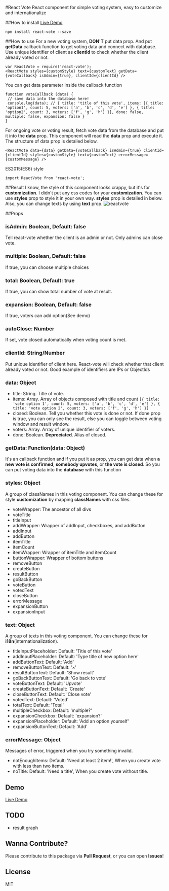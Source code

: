 #React Vote
React component for simple voting system, easy to customize and internationalize

##How to install
[Live Demo](https://www.zerocho.com/portfolio/ReactVote)
```
npm install react-vote --save
```

##How to use
For a new voting system, **DON'T** put data prop. And put **getData** callback function to get voting data and connect with database. Use unique identifier of client as **clientId** to check whether the client already voted or not.
```
var ReactVote = require('react-vote');
<ReactVote styles={customStyle} text={customText} getData={voteCallback} isAdmin={true}, clientId={clientId} />
```

You can get data parameter inside the callback function
```
function voteCallback (data) {
 // save data into the database here!
 console.log(data); // { title: 'title of this vote', items: [{ title: 'option1', count: 5, voters: ['a', 'b', 'c', 'd', 'e'] }, { title: 'option2', count: 3, voters: ['f', 'g', 'h'] }], done: false, multiple: false, expansion: false }
}
```

For ongoing vote or voting result, fetch vote data from the database and put it into the **data** prop. This component will read the **data** prop and execute it. The structure of data prop is detailed below.
```
<ReactVote data={data} getData={voteCallback} isAdmin={true} clientId={clientId} styles={customStyle} text={customText} errorMessage={customMessage} />
```

ES2015(ES6) style
```
import ReactVote from 'react-vote';
```

##Result
I know, the style of this component looks crappy, but it's for **customization**. I didn't put any css codes for your **customization**. You can use **styles** prop to style it in your own way. **styles** prop is detailed in below. Also, you can change texts by using **text** prop. 
![reactvote](https://cloud.githubusercontent.com/assets/10962668/19619889/d797c13e-98ab-11e6-8836-30afd0e34186.png)

##Props

### isAdmin: Boolean, Default: false
Tell react-vote whether the client is an admin or not. Only admins can close vote.

### multiple: Boolean, Default: false
If true, you can choose multiple choices

### total: Boolean, Default: true
If true, you can show total number of vote at result.

### expansion: Boolean, Default: false
If true, voters can add option(See demo)

### autoClose: Number
If set, vote closed automatically when voting count is met.

### clientId: String/Number
Put unique identifier of client here. React-vote will check whether that client already voted or not. Good example of identifiers are IPs or ObjectIds

### data: Object
- title: String. Title of vote.
- items: Array. Array of objects composed with title and count `[{ title: 'vote option 1', count: 5, voters: ['a', 'b', 'c', 'd', 'e'] }, { title: 'vote option 2', count: 3, voters: ['f', 'g', 'h'] }]`
- closed: Boolean. Tell you whether this vote is done or not. If done prop is true, you can only see the result, else you can toggle between voting window and result window.
- voters: Array. Array of unique identifier of voters.
- done: Boolean. **Depreciated**. Alias of closed.

### getData: Function(data: Object)
It's an callback function and if you put it as prop, you can get data when **a new vote is confirmed**, **somebody upvotes**, or **the vote is closed**. So you can put voting data into the **database** with this function

### styles: Object
A group of classNames in this voting component. You can change these for style **customization** by mapping **classNames** with css files.

- voteWrapper: The ancestor of all divs
- voteTitle
- titleInput
- addWrapper: Wrapper of addInput, checkboxes, and addButton
- addInput
- addButton
- itemTitle
- itemCount
- itemWrapper: Wrapper of itemTitle and itemCount
- buttonWrapper: Wrapper of bottom buttons
- removeButton
- createButton
- resultButton
- goBackButton
- voteButton
- votedText
- closeButton
- errorMessage
- expansionButton
- expansionInput

### text: Object
A group of texts in this voting component. You can change these for **i18n**(internationalization).

- titleInputPlaceholder: Default: 'Title of this vote'
- addInputPlaceholder: Default: 'Type title of new option here'
- addButtonText: Default: 'Add'
- removeButtonText: Default: '×'
- resultButtonText: Default: 'Show result'
- goBackButtonText: Default: 'Go back to vote'
- voteButtonText: Default: 'Upvote'
- createButtonText: Default: 'Create'
- closeButtonText: Default: 'Close vote'
- votedText: Default: 'Voted'
- totalText: Default: 'Total'
- multipleCheckbox: Default: 'multiple?'
- expansionCheckbox: Default: 'expansion?'
- expansionPlaceholder: Default: 'Add an option yourself'
- expansionButtonText: Default: 'Add'

### errorMessage: Object
Messages of error, triggered when you try something invalid.

- notEnoughItems: Default: 'Need at least 2 item!', When you create vote with less than two items.
- noTitle: Default: 'Need a title', When you create vote without title.

## Demo
[Live Demo](https://www.zerocho.com/portfolio/ReactVote)

## TODO
- result graph

## Wanna Contribute?
Please contribute to this package via **Pull Request**, or you can open **Issues**!

## License
MIT
